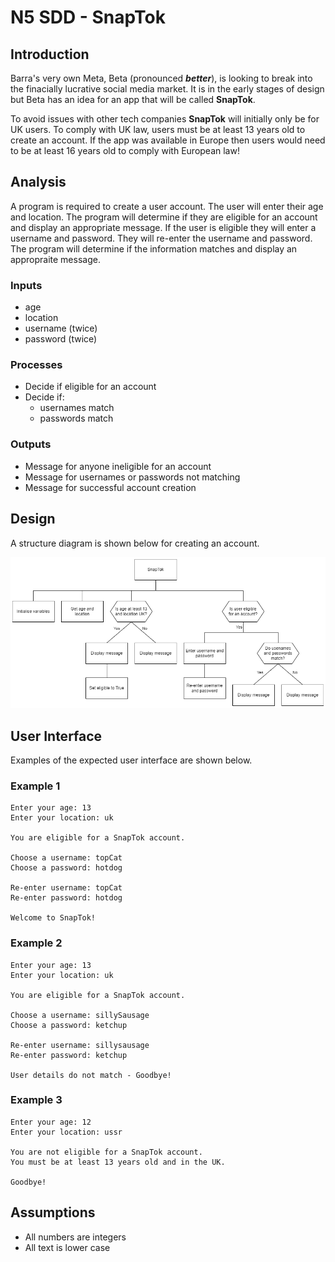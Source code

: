 # N5 SDD - SnapTok

## Introduction

Barra's very own Meta, Beta (pronounced ___better___), is looking to break into the finacially lucrative social media market.  It is in the early stages of design but Beta has an idea for an app that will be called __SnapTok__.

To avoid issues with other tech companies __SnapTok__ will initially only be for UK users.  To comply with UK law, users must be at least 13 years old to create an account.  If the app was available in Europe then users would need to be at least 16 years old to comply with European law!

## Analysis

A program is required to create a user account.  The user will enter their age and location.  The program will determine if they are eligible for an account and display an appropriate message.  If the user is eligible they will enter a username and password.  They will re-enter the username and password.  The program will determine if the information matches and display an appropraite message.

### Inputs

* age
* location
* username (twice)
* password (twice)

### Processes

* Decide if eligible for an account
* Decide if:
    * usernames match
    * passwords match

### Outputs

* Message for anyone ineligible for an account
* Message for usernames or passwords not matching
* Message for successful account creation

## Design

A structure diagram is shown below for creating an account.

![Structure Diagram](assets/sd.png "Structure Diagram")

## User Interface

Examples of the expected user interface are shown below.

### Example 1

```
Enter your age: 13
Enter your location: uk

You are eligible for a SnapTok account.

Choose a username: topCat
Choose a password: hotdog

Re-enter username: topCat
Re-enter password: hotdog

Welcome to SnapTok!
```

### Example 2

```
Enter your age: 13
Enter your location: uk

You are eligible for a SnapTok account.

Choose a username: sillySausage           
Choose a password: ketchup

Re-enter username: sillysausage
Re-enter password: ketchup

User details do not match - Goodbye!
```

### Example 3

```Enter your age: 12
Enter your age: 12
Enter your location: ussr

You are not eligible for a SnapTok account.
You must be at least 13 years old and in the UK.

Goodbye!
```

## Assumptions

* All numbers are integers
* All text is lower case
